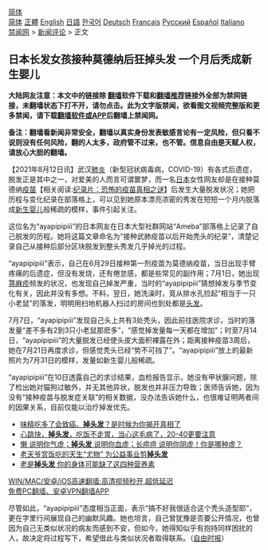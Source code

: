  <!-- 面包屑导航 --> <div class="breadcrumb"><!-- GTranslate: https://gtranslate.io/ -->  <div class="switcher notranslate">  <div class="selected">  <a href="#" onclick="return false;"> 简体</a>  </div>  <div class="option">  <a href="https://www.bannedbook.org" onclick="doGTranslate('zh-CN|zh-CN');jQuery('div.switcher div.selected a').html(jQuery(this).html());return false;" title="简体中文" class="nturl selected"> 简体</a>  <a href="https://www.bannedbook.org/zh-tw/" onclick="doGTranslate('zh-CN|zh-TW');jQuery('div.switcher div.selected a').html(jQuery(this).html());return false;" title="繁體中文" class="nturl"> 正體</a>  <a href="https://www.bannedbook.org/en/" onclick="doGTranslate('zh-CN|en');jQuery('div.switcher div.selected a').html(jQuery(this).html());return false;" title="English" class="nturl"> English</a>  <a href="https://www.bannedbook.org/ja/" onclick="doGTranslate('zh-CN|ja');jQuery('div.switcher div.selected a').html(jQuery(this).html());return false;" title="日本語" class="nturl"> 日語</a>  <a href="https://www.bannedbook.org/ko/" onclick="doGTranslate('zh-CN|ko');jQuery('div.switcher div.selected a').html(jQuery(this).html());return false;" title="한국어" class="nturl"> 한국어</a>  <a href="https://www.bannedbook.org/de/" onclick="doGTranslate('zh-CN|de');jQuery('div.switcher div.selected a').html(jQuery(this).html());return false;" title="Deutsch" class="nturl"> Deutsch</a>  <a href="https://www.bannedbook.org/fr/" onclick="doGTranslate('zh-CN|fr');jQuery('div.switcher div.selected a').html(jQuery(this).html());return false;" title="Français" class="nturl"> Français</a>  <a href="https://www.bannedbook.org/ru/" onclick="doGTranslate('zh-CN|ru');jQuery('div.switcher div.selected a').html(jQuery(this).html());return false;" title="Русский" class="nturl"> Русский</a>  <a href="https://www.bannedbook.org/es/" onclick="doGTranslate('zh-CN|es');jQuery('div.switcher div.selected a').html(jQuery(this).html());return false;" title="Español" class="nturl"> Español</a>  <a href="https://www.bannedbook.org/it/" onclick="doGTranslate('zh-CN|it');jQuery('div.switcher div.selected a').html(jQuery(this).html());return false;" title="Italiano" class="nturl"> Italiano</a>  </div>  </div>      <div class='breadcrumb-sub'><!-- Breadcrumb NavXT 6.3.0 --> <a href="https://www.bannedbook.org/" class="home">禁闻网</a> &gt; <a href="https://www.bannedbook.org/bnews/comments/" class="category">新闻评论</a> &gt; 正文</div></div><h2>日本长发女孩接种莫德纳后狂掉头发 一个月后秃成新生婴儿</h2> <p class="notice"><b>大陆网友注意：本文中的链接除 <a href="https://github.com/bannedbook/fanqiang" >翻墙</a>软件下载和<a href="https://github.com/killgcd/justmysocks/blob/master/README.md">翻墙推荐</a>链接外全部为禁网链接，未翻墙状态下打不开，请勿点击。此为文字版禁闻，欲看图文视频完整版和更多禁闻，请下载<a href="https://github.com/bannedbook/fanqiang">翻墙软件或APP</a>后翻墙上禁闻网。</p><p>备注：翻墙看新闻非常安全，翻墙以真实身份发表敏感言论有一定风险，但只看不说则没有任何风险，翻的人太多，政府管不过来，也不管。信息自由是天赋人权，请放心大胆的翻墙。</b></p>  <div class="entry"> <p>              <a href="https://i0.wp.com/upload-images-bucket-v64rleca837do.s3.eu-west-1.amazonaws.com/wp-content/uploads/2021/08/12121858/0812-%E6%97%A5%E6%9C%AC.jpg?fit=1280%2C720&#038;ssl=1" data-caption=""></a>                            </p> <p>【2021年8月12日讯】武汉<a href="https://www.bannedbook.org/bnews/tag/%e8%82%ba%e7%82%8e/" class="st_tag internal_tag" rel="tag" title="标签 肺炎 下的日志">肺炎</a>（新型冠状病毒病，COVID-19）有各式后遗症，脱发正是其中之一，对爱美的人而言可谓噩梦，而一名<a href="https://www.bannedbook.org/bnews/tag/%e6%97%a5%e6%9c%ac/" class="st_tag internal_tag" rel="tag" title="标签 日本 下的日志">日本</a>女性网友却是在接种莫德纳<span class='wp_keywordlink'><a href="https://www.bannedbook.org/bnews/tculture/20160630/551027.html" title="疫苗" target="_blank">疫苗</a></span>【相关阅读:<a href='https://www.bannedbook.org/bnews/topimagenews/20180408/925060.html' target='_blank'>纪录片：恐怖的疫苗真相之谜</a>】后发生大量脱发状况；她把历程与变化纪录在部落格上，可以见到她原本漂亮浓密的秀发在短短一个月内脱落成<span class='wp_keywordlink'><a href="https://www.bannedbook.org/forum2/topic1642.html" title="正见网《新生》" target="_blank">新生</a></span><a href="https://www.bannedbook.org/bnews/tag/%e5%a9%b4%e5%84%bf/" class="st_tag internal_tag" rel="tag" title="标签 婴儿 下的日志">婴儿</a>般稀疏的模样，事件引起关注。</p>  <p>这位名为“ayapipipiii”的日本网友在日本大型社群网站“Ameba”部落格上记录了自己脱发的历程。她将这篇文章命名为“接种武肺疫苗以后开始秃头的纪录”，清楚记录自己从接种后部分区块脱发到整头秀发几乎掉光的过程。</p> <p>“ayapipipiii”表示，自己在6月29日接种第一剂疫苗为莫德纳疫苗，当日出现手臂疼痛的后遗症，但没有发烧，还有倦怠感，都是些常见的副作用；7月1日，她出现<a href="https://www.bannedbook.org/bnews/tag/%e8%8d%a8%e9%ba%bb%e7%96%b9/" class="st_tag internal_tag" rel="tag" title="标签 荨麻疹 下的日志">荨麻疹</a>频发的状况，也发现自己掉发严重，当时的“ayapipipiii”猜想掉发与季节变化有关，因此并没有多想。不料，翌日，她洗澡时，竟从排水孔捡起“相当于一只小老鼠”的落发，明明用扫地机器人扫过的房间也到处都是<a href="https://www.bannedbook.org/bnews/tag/%E5%A4%B4%E5%8F%91/" class="st_tag internal_tag" rel="tag" title="标签 头发 下的日志">头发</a>。</p>  <p>7月7日，“ayapipipiii”发现自己头上共有3处秃头，因此前往医院求诊，当时的落发量“差不多有2到3只小老鼠那麽多”，“感觉掉发量每一天都在增加”；时至7月14日，“ayapipipiii”的大量脱发已经使头皮大面积裸露在外；距离接种疫苗3周后，她在7月21日再度求诊，但感觉秃头已经“势不可挡了”。“ayapipipiii”放上的最新照片为7月31日的模样，发量如新生婴儿般稀疏。</p> <p>“ayapipipiii”在10日透露自己的求诊结果，血检报告显示，她没有甲状腺问题，除了检出她对猫狗过敏外，并无其他异状，脱发也并非压力导致；医师告诉她，因为没有“接种疫苗与脱发症关联”的相关数据，没办法告诉她什么，也很难证明两者间的因果关系，目前仅能以治疗掉发优先。</p>  <ul class='op-related-articles' title='相关阅读'> <li><a href='https://www.bannedbook.org/bnews/health/20210320/1509013.html' target='_blank'>味精吃多了会致癌、<b>掉头发</b>？是时候为你揭开真相了</a></li> <li><a href='https://www.bannedbook.org/bnews/comments/20200613/1344281.html' target='_blank'>心跳快，<b>掉头发</b>，吃饭不走胃，当心这毛病了，20-40更要注意</a></li> <li><a href='https://www.bannedbook.org/bnews/lifebaike/20191009/1204140.html' target='_blank'>懒 说明你气虚；<b>掉头发</b> 说明你血虚；长痘痘 说明你阴虚！你是哪种虚？</a></li> <li><a href='https://www.bannedbook.org/bnews/yule/20190802/1168201.html' target='_blank'>老天爷赏饭吃的天生“尤物” 为公益事业剪<b>掉头发</b></a></li> <li><a href='https://www.bannedbook.org/bnews/lifebaike/20190715/1158475.html' target='_blank'>老是<b>掉头发</b> 你的身体可能缺了这四种营养素</a></li> </ul> <p class="texttj"> <a href="https://github.com/bannedbook/fanqiang/wiki/V2ray%E6%9C%BA%E5%9C%BA" target="_blank">WIN/MAC/安卓/iOS高速翻墙:高清视频秒开,超低延迟</a><br/> <a href="https://github.com/bannedbook/fanqiang/wiki/%E7%A6%81%E9%97%BB%E7%BD%91%E5%AE%89%E5%8D%93%E7%BF%BB%E5%A2%99%E6%96%B0%E9%97%BBAPP" target="_blank">免费PC翻墙、安卓VPN翻墙APP</a></p><p>尽管如此，“ayapipipiii”态度相当正面，表示“搞不好我很适合这个秃头造型耶”，更在字里行间展现自己的幽默风趣。她也坦言，自己曾犹豫是否要公开情况，也曾因为自己无类似状况的病友而感到不安，但如今，她得知似乎有抱持同样困扰的人，故决定将过程写下，希望借此与类似状况者取得联系。（<a href="https://news.ltn.com.tw/news/world/breakingnews/3636055">自由时报</a>）</p> <a name='sharetosocial'></a>  <div style="margin-bottom:5px;padding-bottom:5px;clear:both"> <div id="archive-pix-1" class="banner-ads"> <!-- AuctionX Display platform tag START --> <div id="26318x728x90x621x_ADSLOT2" clicktrack="%%CLICK_URL_ESC%%"></div> <!-- AuctionX Display platform tag END --> </div> <div id="archive-pix-2" class="banner-ads"> <!-- AuctionX Display platform tag START --> <div id="26315x300x250x621x_ADSLOT2" clicktrack="%%CLICK_URL_ESC%%"></div> <!-- AuctionX Display platform tag END --> </div> </div>  <div id="archive-pix-1" class="banner-ads"> <!-- AuctionX Display platform tag START --> <div id="26318x728x90x621x_ADSLOT3" clicktrack="%%CLICK_URL_ESC%%"></div> <!-- AuctionX Display platform tag END --> </div> </div><!--END ENTRY--> 